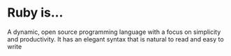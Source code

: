 # Ruby is...

A dynamic, open source programming language with a focus on simplicity and productivity. It has an elegant syntax that is natural to read and easy to write